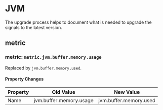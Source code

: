 <!-- NOTE: THIS FILE IS AUTOGENERATED. DO NOT EDIT BY HAND. -->
<!-- see templates/registry/markdown/attribute_namespace.md.j2 -->

# JVM

The upgrade process helps to document what is needed to upgrade the signals to the latest version.

## metric

### metric: `metric.jvm.buffer.memory.usage`

Replaced by `jvm.buffer.memory.used`.

#### Property Changes

| Property | Old Value | New Value |
| --- | --- | --- |
| Name | jvm.buffer.memory.usage | jvm.buffer.memory.used |

